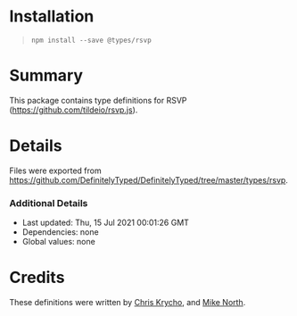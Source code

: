 # Installation
> `npm install --save @types/rsvp`

# Summary
This package contains type definitions for RSVP (https://github.com/tildeio/rsvp.js).

# Details
Files were exported from https://github.com/DefinitelyTyped/DefinitelyTyped/tree/master/types/rsvp.

### Additional Details
 * Last updated: Thu, 15 Jul 2021 00:01:26 GMT
 * Dependencies: none
 * Global values: none

# Credits
These definitions were written by [Chris Krycho](https://github.com/chriskrycho), and [Mike North](https://github.com/mike-north).

